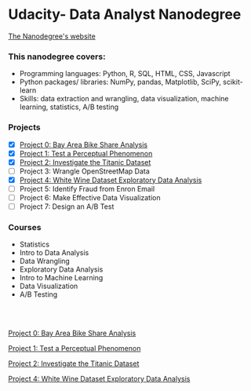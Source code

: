 # Udacity- Data Analyst Nanodegree
<p> <a href="https://www.udacity.com/course/data-analyst-nanodegree--nd002">
The Nanodegree's website</a> </p>

### This nanodegree covers: 
- Programming languages: Python, R, SQL, HTML, CSS, Javascript
- Python packages/ libraries:  NumPy, pandas, Matplotlib, SciPy, scikit-learn
- Skills: data extraction and wrangling, data visualization, machine learning, statistics, A/B testing 


### Projects
- [x] [Project 0: Bay Area Bike Share Analysis](https://github.com/Sally-Ng/DAND-Bay_Area_Bike_Share_Analysis)
- [x] [Project 1: Test a Perceptual Phenomenon](https://github.com/Sally-Ng/DAND-Test_a_Perceptual_Phenomenon)
- [X] [Project 2: Investigate the Titanic Dataset](https://github.com/Sally-Ng/DAND-Investigate_The_Titanic_Dataset)
- [ ] Project 3: Wrangle OpenStreetMap Data
- [x] [Project 4: White Wine Dataset Exploratory Data Analysis](https://github.com/Sally-Ng/DAND-White_Wine_Dataset_Exploratory_Data_Analysis/new/master?readme=1)
- [ ] Project 5: Identify Fraud from Enron Email
- [ ] Project 6: Make Effective Data Visualization
- [ ] Project 7: Design an A/B Test

### Courses
- Statistics <br />
- Intro to Data Analysis <br />
- Data Wrangling <br />
- Exploratory Data Analysis <br />
- Intro to Machine Learning <br />
- Data Visualization <br />
- A/B Testing 
<br />
<br />

[Project 0: Bay Area Bike Share Analysis](https://github.com/Sally-Ng/DAND-Bay_Area_Bike_Share_Analysis)


[Project 1: Test a Perceptual Phenomenon](https://github.com/Sally-Ng/DAND-Test_a_Perceptual_Phenomenon)


[Project 2: Investigate the Titanic Dataset](https://github.com/Sally-Ng/DAND-Investigate_The_Titanic_Dataset)


[Project 4: White Wine Dataset Exploratory Data Analysis](https://github.com/Sally-Ng/DAND-White_Wine_Dataset_Exploratory_Data_Analysis/new/master?readme=1)


